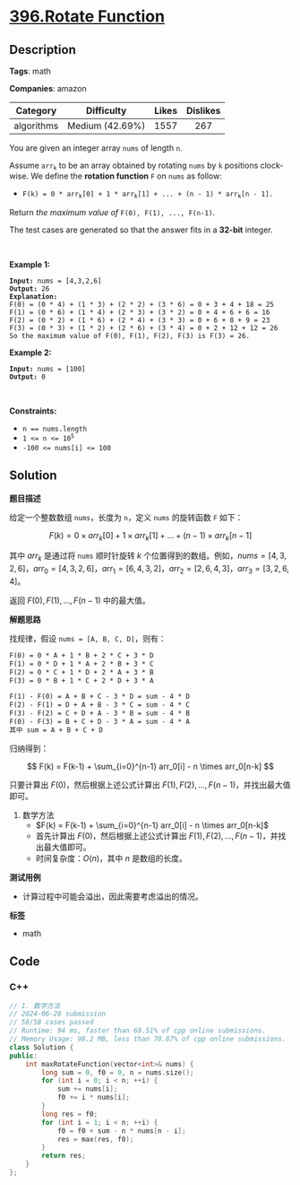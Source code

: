 # [396.Rotate Function](https://leetcode.com/problems/rotate-function/description/)

## Description

**Tags**: math

**Companies**: amazon

|  Category  |   Difficulty    | Likes | Dislikes |
| :--------: | :-------------: | :---: | :------: |
| algorithms | Medium (42.69%) | 1557  |   267    |

<p>You are given an integer array <code>nums</code> of length <code>n</code>.</p>
<p>Assume <code>arr<sub>k</sub></code> to be an array obtained by rotating <code>nums</code> by <code>k</code> positions clock-wise. We define the <strong>rotation function</strong> <code>F</code> on <code>nums</code> as follow:</p>
<ul>
  <li><code>F(k) = 0 * arr<sub>k</sub>[0] + 1 * arr<sub>k</sub>[1] + ... + (n - 1) * arr<sub>k</sub>[n - 1].</code></li>
</ul>
<p>Return <em>the maximum value of</em> <code>F(0), F(1), ..., F(n-1)</code>.</p>
<p>The test cases are generated so that the answer fits in a <strong>32-bit</strong> integer.</p>
<p>&nbsp;</p>
<p><strong class="example">Example 1:</strong></p>
<pre><code><strong>Input:</strong> nums = [4,3,2,6]
<strong>Output:</strong> 26
<strong>Explanation:</strong>
F(0) = (0 * 4) + (1 * 3) + (2 * 2) + (3 * 6) = 0 + 3 + 4 + 18 = 25
F(1) = (0 * 6) + (1 * 4) + (2 * 3) + (3 * 2) = 0 + 4 + 6 + 6 = 16
F(2) = (0 * 2) + (1 * 6) + (2 * 4) + (3 * 3) = 0 + 6 + 8 + 9 = 23
F(3) = (0 * 3) + (1 * 2) + (2 * 6) + (3 * 4) = 0 + 2 + 12 + 12 = 26
So the maximum value of F(0), F(1), F(2), F(3) is F(3) = 26.</code></pre>
<p><strong class="example">Example 2:</strong></p>
<pre><code><strong>Input:</strong> nums = [100]
<strong>Output:</strong> 0</code></pre>
<p>&nbsp;</p>
<p><strong>Constraints:</strong></p>
<ul>
  <li><code>n == nums.length</code></li>
  <li><code>1 &lt;= n &lt;= 10<sup>5</sup></code></li>
  <li><code>-100 &lt;= nums[i] &lt;= 100</code></li>
</ul>

## Solution

**题目描述**

给定一个整数数组 `nums`，长度为 `n`，定义 `nums` 的旋转函数 `F` 如下：

$$
F(k) = 0 \times arr_k[0] + 1 \times arr_k[1] + \ldots + (n - 1) \times arr_k[n - 1]
$$

其中 $arr_k$ 是通过将 `nums` 顺时针旋转 $k$ 个位置得到的数组。例如，$nums = [4, 3, 2, 6]$，$arr_0 = [4, 3, 2, 6]$，$arr_1 = [6, 4, 3, 2]$，$arr_2 = [2, 6, 4, 3]$，$arr_3 = [3, 2, 6, 4]$。

返回 $F(0), F(1), \ldots, F(n-1)$ 中的最大值。

**解题思路**

找规律，假设 `nums = [A, B, C, D]`，则有：

```txt
F(0) = 0 * A + 1 * B + 2 * C + 3 * D
F(1) = 0 * D + 1 * A + 2 * B + 3 * C
F(2) = 0 * C + 1 * D + 2 * A + 3 * B
F(3) = 0 * B + 1 * C + 2 * D + 3 * A

F(1) - F(0) = A + B + C - 3 * D = sum - 4 * D
F(2) - F(1) = D + A + B - 3 * C = sum - 4 * C
F(3) - F(2) = C + D + A - 3 * B = sum - 4 * B
F(0) - F(3) = B + C + D - 3 * A = sum - 4 * A
其中 sum = A + B + C + D
```

归纳得到：

$$
F(k) = F(k-1) + \sum_{i=0}^{n-1} arr_0[i] - n \times arr_0[n-k]
$$

只要计算出 $F(0)$，然后根据上述公式计算出 $F(1), F(2), \ldots, F(n-1)$，并找出最大值即可。

1. 数学方法
   - $F(k) = F(k-1) + \sum_{i=0}^{n-1} arr_0[i] - n \times arr_0[n-k]$
   - 首先计算出 $F(0)$，然后根据上述公式计算出 $F(1), F(2), \ldots, F(n-1)$，并找出最大值即可。
   - 时间复杂度：$O(n)$，其中 $n$ 是数组的长度。

**测试用例**

- 计算过程中可能会溢出，因此需要考虑溢出的情况。

**标签**

- math

<!-- code start -->
## Code

### C++

```cpp
// 1. 数学方法
// 2024-06-28 submission
// 58/58 cases passed
// Runtime: 94 ms, faster than 69.51% of cpp online submissions.
// Memory Usage: 98.2 MB, less than 70.87% of cpp online submissions.
class Solution {
public:
    int maxRotateFunction(vector<int>& nums) {
        long sum = 0, f0 = 0, n = nums.size();
        for (int i = 0; i < n; ++i) {
            sum += nums[i];
            f0 += i * nums[i];
        }
        long res = f0;
        for (int i = 1; i < n; ++i) {
            f0 = f0 + sum - n * nums[n - i];
            res = max(res, f0);
        }
        return res;
    }
};
```

<!-- code end -->
